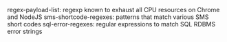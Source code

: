 regex-payload-list: regexp known to exhaust all CPU resources on Chrome and NodeJS
sms-shortcode-regexes: patterns that match various SMS short codes
sql-error-regexes: regular expressions to match SQL RDBMS error strings

